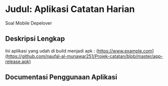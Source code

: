 # Judul: Aplikasi Catatan Harian

Soal Mobile Depelover

## Deskripsi Lengkap

Ini aplikasi yang udah di build menjadi apk : (https://www.example.com](https://github.com/naufal-al-munawar251/Projek-catatan/blob/master/app-release.apk)

## Documentasi Penggunaan Aplikasi
